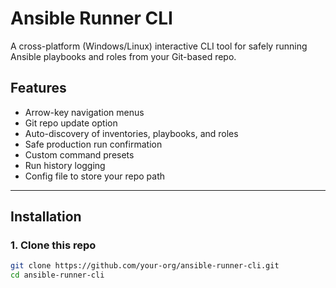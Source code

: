 # Ansible Runner CLI

A cross-platform (Windows/Linux) interactive CLI tool for safely running Ansible playbooks and roles from your Git-based repo.

## Features
- Arrow-key navigation menus
- Git repo update option
- Auto-discovery of inventories, playbooks, and roles
- Safe production run confirmation
- Custom command presets
- Run history logging
- Config file to store your repo path

---

## Installation

### 1. Clone this repo
```bash
git clone https://github.com/your-org/ansible-runner-cli.git
cd ansible-runner-cli
